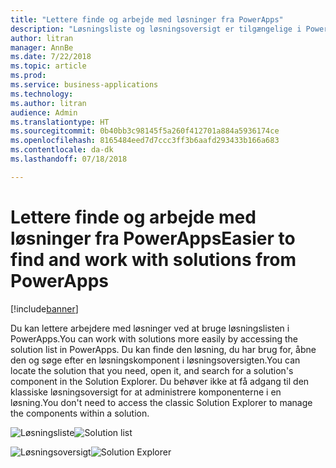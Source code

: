 ```yaml
---
title: "Lettere finde og arbejde med løsninger fra PowerApps"
description: "Løsningsliste og løsningsoversigt er tilgængelige i PowerApps."
author: litran
manager: AnnBe
ms.date: 7/22/2018
ms.topic: article
ms.prod: 
ms.service: business-applications
ms.technology: 
ms.author: litran
audience: Admin
ms.translationtype: HT
ms.sourcegitcommit: 0b40bb3c98145f5a260f412701a884a5936174ce
ms.openlocfilehash: 8165484eed7d7ccc3ff3b6aafd293433b166a683
ms.contentlocale: da-dk
ms.lasthandoff: 07/18/2018

---
```

# <a name="easier-to-find-and-work-with-solutions-from-powerapps"></a><span data-ttu-id="979a3-103">Lettere finde og arbejde med løsninger fra PowerApps</span><span class="sxs-lookup"><span data-stu-id="979a3-103">Easier to find and work with solutions from PowerApps</span></span>


[!include[banner](../../includes/banner.md)]

<span data-ttu-id="979a3-104">Du kan lettere arbejdere med løsninger ved at bruge løsningslisten i PowerApps.</span><span class="sxs-lookup"><span data-stu-id="979a3-104">You can work with solutions more easily by accessing the solution list in PowerApps.</span></span> <span data-ttu-id="979a3-105">Du kan finde den løsning, du har brug for, åbne den og søge efter en løsningskomponent i løsningsoversigten.</span><span class="sxs-lookup"><span data-stu-id="979a3-105">You can locate the solution that you need, open it, and search for a solution's component in the Solution Explorer.</span></span> <span data-ttu-id="979a3-106">Du behøver ikke at få adgang til den klassiske løsningsoversigt for at administrere komponenterne i en løsning.</span><span class="sxs-lookup"><span data-stu-id="979a3-106">You don't need to access the classic Solution Explorer to manage the components within a solution.</span></span>

<span data-ttu-id="979a3-107">![Løsningsliste](media/solution-list.png  "Løsningsliste")</span><span class="sxs-lookup"><span data-stu-id="979a3-107">![Solution list](media/solution-list.png  "Solution list")</span></span>

<span data-ttu-id="979a3-108">![Løsningsoversigt](media/solution-explorer.png  "Løsningsoversigt")</span><span class="sxs-lookup"><span data-stu-id="979a3-108">![Solution Explorer](media/solution-explorer.png  "Solution Explorer")</span></span>



